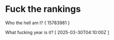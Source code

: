# Fuck the rankings

Who the hell am I?
{ 15783981 }

What fucking year is it?
[ 2025-03-30T04:10:00Z ]
